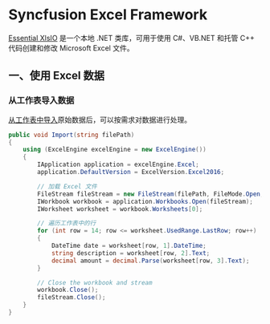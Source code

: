 # Syncfusion Excel Framework

[Essential XlsIO](https://help.syncfusion.com/document-processing/excel/excel-library/net/overview) 是一个本地 .NET 类库，可用于使用 C#、VB.NET 和托管 C++ 代码创建和修改 Microsoft Excel 文件。

## 一、使用 Excel 数据

### 从工作表导入数据

[从工作表中导入](https://help.syncfusion.com/document-processing/excel/excel-library/net/import-export/export-from-excel#excel-to-collection-objects)原始数据后，可以按需求对数据进行处理。

```c#
public void Import(string filePath)
{
    using (ExcelEngine excelEngine = new ExcelEngine())
    {
        IApplication application = excelEngine.Excel;
        application.DefaultVersion = ExcelVersion.Excel2016;

        // 加载 Excel 文件
        FileStream fileStream = new FileStream(filePath, FileMode.Open, FileAccess.Read);
        IWorkbook workbook = application.Workbooks.Open(fileStream);
        IWorksheet worksheet = workbook.Worksheets[0];

        // 遍历工作表中的行
        for (int row = 14; row <= worksheet.UsedRange.LastRow; row++)
        {
            DateTime date = worksheet[row, 1].DateTime;
            string description = worksheet[row, 2].Text;
            decimal amount = decimal.Parse(worksheet[row, 3].Text);
        }

        // Close the workbook and stream
        workbook.Close();
        fileStream.Close();
    }
}
```
